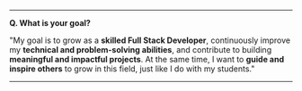 
---

**Q. What is your goal?**

"My goal is to grow as a **skilled Full Stack Developer**, continuously improve my **technical and problem-solving abilities**, and contribute to building **meaningful and impactful projects**. At the same time, I want to **guide and inspire others** to grow in this field, just like I do with my students."

---

